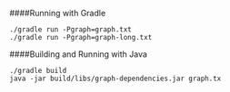 ####Running with Gradle
```
./gradle run -Pgraph=graph.txt
./gradle run -Pgraph=graph-long.txt
```

####Building and Running with Java
```
./gradle build
java -jar build/libs/graph-dependencies.jar graph.tx
```
